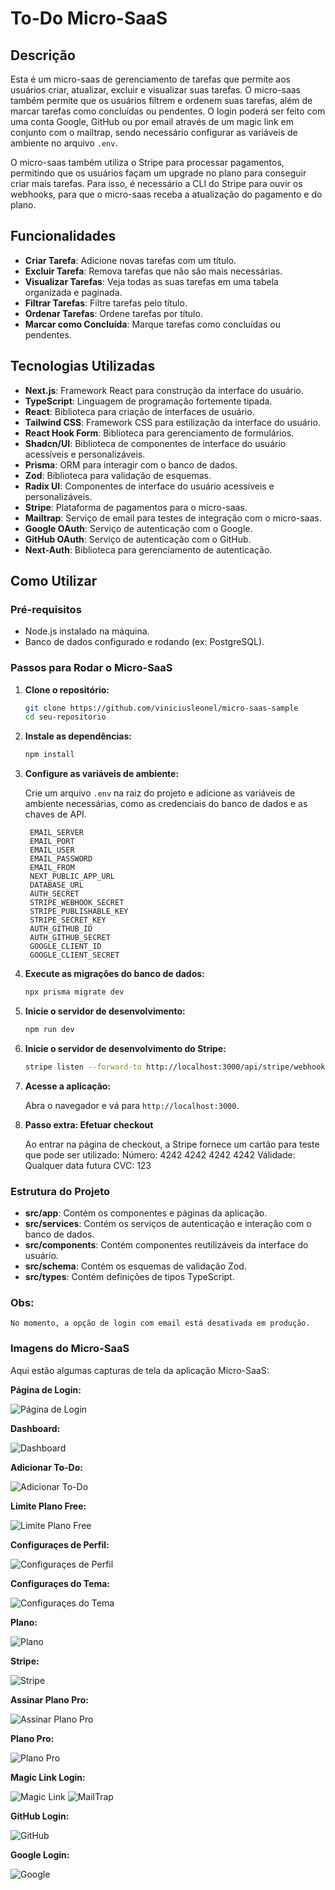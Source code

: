 # To-Do Micro-SaaS

## Descrição

Esta é um micro-saas de gerenciamento de tarefas que permite aos usuários criar, atualizar, excluir e visualizar suas tarefas. O micro-saas também permite que os usuários filtrem e ordenem suas tarefas, além de marcar tarefas como concluídas ou pendentes. O login poderá ser feito com uma conta Google, GitHub ou por email através de um magic link em conjunto com o mailtrap, sendo necessário configurar as variáveis de ambiente no arquivo `.env`.

O micro-saas também utiliza o Stripe para processar pagamentos, permitindo que os usuários façam um upgrade no plano para conseguir criar mais tarefas. Para isso, é necessário a CLI do Stripe para ouvir os webhooks, para que o micro-saas receba a atualização do pagamento e do plano.

## Funcionalidades

-   **Criar Tarefa**: Adicione novas tarefas com um título.
-   **Excluir Tarefa**: Remova tarefas que não são mais necessárias.
-   **Visualizar Tarefas**: Veja todas as suas tarefas em uma tabela organizada e paginada.
-   **Filtrar Tarefas**: Filtre tarefas pelo título.
-   **Ordenar Tarefas**: Ordene tarefas por título.
-   **Marcar como Concluída**: Marque tarefas como concluídas ou pendentes.

## Tecnologias Utilizadas

-   **Next.js**: Framework React para construção da interface do usuário.
-   **TypeScript**: Linguagem de programação fortemente tipada.
-   **React**: Biblioteca para criação de interfaces de usuário.
-   **Tailwind CSS**: Framework CSS para estilização da interface do usuário.
-   **React Hook Form**: Biblioteca para gerenciamento de formulários.
-   **Shadcn/UI**: Biblioteca de componentes de interface do usuário acessíveis e personalizáveis.
-   **Prisma**: ORM para interagir com o banco de dados.
-   **Zod**: Biblioteca para validação de esquemas.
-   **Radix UI**: Componentes de interface do usuário acessíveis e personalizáveis.
-   **Stripe**: Plataforma de pagamentos para o micro-saas.
-   **Mailtrap**: Serviço de email para testes de integração com o micro-saas.
-   **Google OAuth**: Serviço de autenticação com o Google.
-   **GitHub OAuth**: Serviço de autenticação com o GitHub.
-   **Next-Auth**: Biblioteca para gerenciamento de autenticação.


## Como Utilizar

### Pré-requisitos

-   Node.js instalado na máquina.
-   Banco de dados configurado e rodando (ex: PostgreSQL).

### Passos para Rodar o Micro-SaaS

1. **Clone o repositório:**

    ```bash
    git clone https://github.com/viniciusleonel/micro-saas-sample
    cd seu-repositorio
    ```

2. **Instale as dependências:**

    ```bash
    npm install
    ```

3. **Configure as variáveis de ambiente:**

    Crie um arquivo `.env` na raiz do projeto e adicione as variáveis de ambiente necessárias, como as credenciais do banco de dados e as chaves de API.

    ```.env
     EMAIL_SERVER
     EMAIL_PORT
     EMAIL_USER
     EMAIL_PASSWORD
     EMAIL_FROM
     NEXT_PUBLIC_APP_URL
     DATABASE_URL
     AUTH_SECRET
     STRIPE_WEBHOOK_SECRET
     STRIPE_PUBLISHABLE_KEY
     STRIPE_SECRET_KEY
     AUTH_GITHUB_ID
     AUTH_GITHUB_SECRET
     GOOGLE_CLIENT_ID
     GOOGLE_CLIENT_SECRET
    ```

4. **Execute as migrações do banco de dados:**

    ```bash
    npx prisma migrate dev
    ```

5. **Inicie o servidor de desenvolvimento:**

    ```bash
    npm run dev
    ```

6. **Inicie o servidor de desenvolvimento do Stripe:**

    ```bash
    stripe listen --forward-to http://localhost:3000/api/stripe/webhook
    ```

7. **Acesse a aplicação:**

    Abra o navegador e vá para `http://localhost:3000`.


8. **Passo extra: Efetuar checkout**

    Ao entrar na página de checkout, a Stripe fornece um cartão para teste que pode ser utilizado:
    Número: 4242 4242 4242 4242
    Válidade: Qualquer data futura
    CVC: 123


### Estrutura do Projeto

-   **src/app**: Contém os componentes e páginas da aplicação.
-   **src/services**: Contém os serviços de autenticação e interação com o banco de dados.
-   **src/components**: Contém componentes reutilizáveis da interface do usuário.
-   **src/schema**: Contém os esquemas de validação Zod.
-   **src/types**: Contém definições de tipos TypeScript.

### Obs:
    No momento, a opção de login com email está desativada em produção.

### Imagens do Micro-SaaS

Aqui estão algumas capturas de tela da aplicação Micro-SaaS:

**Página de Login:**

![Página de Login](./public/images/login-form.png)

**Dashboard:**

![Dashboard](./public/images/dashboard.png)

**Adicionar To-Do:**

![Adicionar To-Do](./public/images/add-toDo.png)

**Limite Plano Free:**

![Limite Plano Free](./public/images/limit-toDo.png)

**Configuraçes de Perfil:**

![Configuraçes de Perfil](./public/images/profile.png)

**Configuraçes do Tema:**

![Configuraçes do Tema](./public/images/theme.png)

**Plano:**

![Plano](./public/images/plan.png)

**Stripe:**

![Stripe](./public/images/stripe.png)

**Assinar Plano Pro:**

![Assinar Plano Pro](./public/images/upgrade-plan.png)

**Plano Pro:**

![Plano Pro](./public/images/plan-pro.png)


**Magic Link Login:**

![Magic Link](./public/images/magic-link.png)
![MailTrap](./public/images/mailtrap.png)

**GitHub Login:**

![GitHub](./public/images/github-login.png)

**Google Login:**

![Google](./public/images/google-login.jpg)